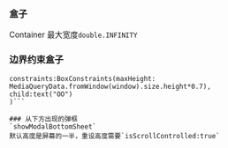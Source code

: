 ### 盒子
Container
最大宽度`double.INFINITY`

### 边界约束盒子
```ConstrainedBox(
constraints:BoxConstraints(maxHeight: MediaQueryData.fromWindow(window).size.height*0.7),
child:text("OO")
)```

### 从下方出现的弹框
`showModalBottomSheet`
默认高度是屏幕的一半，重设高度需要`isScrollControlled:true`
